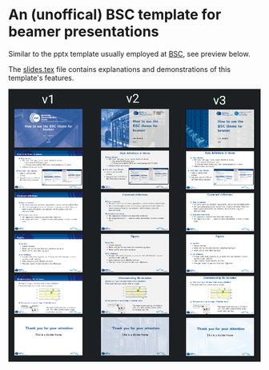 # An (unoffical) BSC template for beamer presentations

Similar to the pptx template usually employed at [BSC](https://www.bsc.es/slides), see preview below.

The [slides.tex](slides.tex) file contains explanations and demonstrations of this template's features.

![preview of all versions](https://github.com/lucjaulmes/BSC-beamer-template/raw/master/preview.png)

